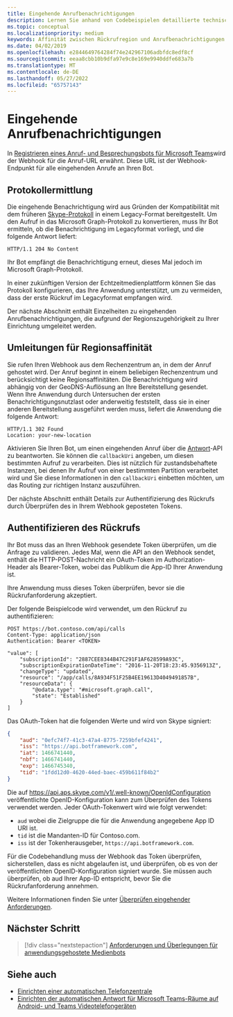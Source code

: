 ```yaml
---
title: Eingehende Anrufbenachrichtigungen
description: Lernen Sie anhand von Codebeispielen detaillierte technische Informationen zur Behandlung von Benachrichtigungen bei eingehenden Anrufen und zur Umleitung und Authentifizierung von Anrufen kennen
ms.topic: conceptual
ms.localizationpriority: medium
keywords: Affinität zwischen Rückrufregion und Anrufbenachrichtigungen
ms.date: 04/02/2019
ms.openlocfilehash: e2844649764284f74e242967106adbfdc8edf8cf
ms.sourcegitcommit: eeaa8cbb10b9dfa97e9c8e169e9940ddfe683a7b
ms.translationtype: MT
ms.contentlocale: de-DE
ms.lasthandoff: 05/27/2022
ms.locfileid: "65757143"
---
```

# <a name="incoming-call-notifications"></a>Eingehende Anrufbenachrichtigungen

In [Registrieren eines Anruf- und Besprechungsbots für Microsoft Teams](./registering-calling-bot.md#create-new-bot-or-add-calling-capabilities)wird der Webhook für die Anruf-URL erwähnt. Diese URL ist der Webhook-Endpunkt für alle eingehenden Anrufe an Ihren Bot.

## <a name="protocol-determination"></a>Protokollermittlung

Die eingehende Benachrichtigung wird aus Gründen der Kompatibilität mit dem früheren [Skype-Protokoll](/azure/bot-service/dotnet/bot-builder-dotnet-real-time-media-concepts?view=azure-bot-service-3.0&preserve-view=true) in einem Legacy-Format bereitgestellt. Um den Aufruf in das Microsoft Graph-Protokoll zu konvertieren, muss Ihr Bot ermitteln, ob die Benachrichtigung im Legacyformat vorliegt, und die folgende Antwort liefert:

```http
HTTP/1.1 204 No Content
```

Ihr Bot empfängt die Benachrichtigung erneut, dieses Mal jedoch im Microsoft Graph-Protokoll.

In einer zukünftigen Version der Echtzeitmedienplattform können Sie das Protokoll konfigurieren, das Ihre Anwendung unterstützt, um zu vermeiden, dass der erste Rückruf im Legacyformat empfangen wird.

Der nächste Abschnitt enthält Einzelheiten zu eingehenden Anrufbenachrichtigungen, die aufgrund der Regionszugehörigkeit zu Ihrer Einrichtung umgeleitet werden.

## <a name="redirects-for-region-affinity"></a>Umleitungen für Regionsaffinität

Sie rufen Ihren Webhook aus dem Rechenzentrum an, in dem der Anruf gehostet wird. Der Anruf beginnt in einem beliebigen Rechenzentrum und berücksichtigt keine Regionsaffinitäten. Die Benachrichtigung wird abhängig von der GeoDNS-Auflösung an Ihre Bereitstellung gesendet. Wenn Ihre Anwendung durch Untersuchen der ersten Benachrichtigungsnutzlast oder anderweitig feststellt, dass sie in einer anderen Bereitstellung ausgeführt werden muss, liefert die Anwendung die folgende Antwort:

```http
HTTP/1.1 302 Found
Location: your-new-location
```

Aktivieren Sie Ihren Bot, um einen eingehenden Anruf über die [Antwort](/graph/api/call-answer?view=graph-rest-1.0&tabs=http&preserve-view=true)-API zu beantworten. Sie können die `callbackUri` angeben, um diesen bestimmten Aufruf zu verarbeiten. Dies ist nützlich für zustandsbehaftete Instanzen, bei denen Ihr Aufruf von einer bestimmten Partition verarbeitet wird und Sie diese Informationen in den `callbackUri` einbetten möchten, um das Routing zur richtigen Instanz auszuführen.

Der nächste Abschnitt enthält Details zur Authentifizierung des Rückrufs durch Überprüfen des in Ihrem Webhook geposteten Tokens.

## <a name="authenticate-the-callback"></a>Authentifizieren des Rückrufs

Ihr Bot muss das an Ihren Webhook gesendete Token überprüfen, um die Anfrage zu validieren. Jedes Mal, wenn die API an den Webhook sendet, enthält die HTTP-POST-Nachricht ein OAuth-Token im Authorization-Header als Bearer-Token, wobei das Publikum die App-ID Ihrer Anwendung ist.

Ihre Anwendung muss dieses Token überprüfen, bevor sie die Rückrufanforderung akzeptiert.

Der folgende Beispielcode wird verwendet, um den Rückruf zu authentifizieren:

```http
POST https://bot.contoso.com/api/calls
Content-Type: application/json
Authentication: Bearer <TOKEN>

"value": [
    "subscriptionId": "2887CEE8344B47C291F1AF628599A93C",
    "subscriptionExpirationDateTime": "2016-11-20T18:23:45.9356913Z",
    "changeType": "updated",
    "resource": "/app/calls/8A934F51F25B4EE19613D4049491857B",
    "resourceData": {
        "@odata.type": "#microsoft.graph.call",
        "state": "Established"
    }
]
```

Das OAuth-Token hat die folgenden Werte und wird von Skype signiert:

```json
{
    "aud": "0efc74f7-41c3-47a4-8775-7259bfef4241",
    "iss": "https://api.botframework.com",
    "iat": 1466741440,
    "nbf": 1466741440,
    "exp": 1466745340,
    "tid": "1fdd12d0-4620-44ed-baec-459b611f84b2"
}
```

Die auf <https://api.aps.skype.com/v1/.well-known/OpenIdConfiguration> veröffentlichte OpenID-Konfiguration kann zum Überprüfen des Tokens verwendet werden. Jeder OAuth-Tokenwert wird wie folgt verwendet:

* `aud` wobei die Zielgruppe die für die Anwendung angegebene App ID URI ist.
* `tid` ist die Mandanten-ID für Contoso.com.
* `iss` ist der Tokenherausgeber, `https://api.botframework.com`.

Für die Codebehandlung muss der Webhook das Token überprüfen, sicherstellen, dass es nicht abgelaufen ist, und überprüfen, ob es von der veröffentlichten OpenID-Konfiguration signiert wurde. Sie müssen auch überprüfen, ob aud Ihrer App-ID entspricht, bevor Sie die Rückrufanforderung annehmen.

Weitere Informationen finden Sie unter [Überprüfen eingehender Anforderungen](https://github.com/microsoftgraph/microsoft-graph-comms-samples/blob/master/Samples/Common/Sample.Common/Authentication/AuthenticationProvider.cs).

## <a name="next-step"></a>Nächster Schritt

> [!div class="nextstepaction"]
> [Anforderungen und Überlegungen für anwendungsgehostete Medienbots](~/bots/calls-and-meetings/requirements-considerations-application-hosted-media-bots.md)

## <a name="see-also"></a>Siehe auch

* [Einrichten einer automatischen Telefonzentrale](/microsoftteams/create-a-phone-system-auto-attendant)
* [Einrichten der automatischen Antwort für Microsoft Teams-Räume auf Android- und Teams Videotelefongeräten](/microsoftteams/set-up-auto-answer-on-teams-android)